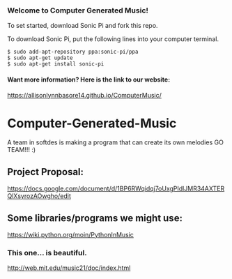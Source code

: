 ### Welcome to Computer Generated Music!

To set started, download Sonic Pi and fork this repo.

To download Sonic Pi, put the following lines into your computer terminal.
```
$ sudo add-apt-repository ppa:sonic-pi/ppa
$ sudo apt-get update
$ sudo apt-get install sonic-pi
```

#### Want more information? Here is the link to our website:
https://allisonlynnbasore14.github.io/ComputerMusic/

# Computer-Generated-Music
A team in softdes is making a program that can create its own melodies
GO TEAM!!! :)


## Project Proposal:
https://docs.google.com/document/d/1BP6RWqidqj7oUxgPIdlJMR34AXTERQlXsyrozAOwgho/edit


## Some libraries/programs we might use:
https://wiki.python.org/moin/PythonInMusic
### This one... is beautiful. 
http://web.mit.edu/music21/doc/index.html


